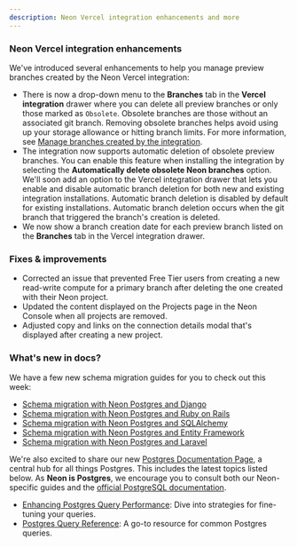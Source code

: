 ```yaml
---
description: Neon Vercel integration enhancements and more
---
```


### Neon Vercel integration enhancements

We've introduced several enhancements to help you manage preview branches created by the Neon Vercel integration:

- There is now a drop-down menu to the **Branches** tab in the **Vercel integration** drawer where you can delete all preview branches or only those marked as `Obsolete`. Obsolete branches are those without an associated git branch. Removing obsolete branches helps avoid using up your storage allowance or hitting branch limits. For more information, see [Manage branches created by the integration](/docs/guides/vercel#manage-branches-created-by-the-integration).
- The integration now supports automatic deletion of obsolete preview branches. You can enable this feature when installing the integration by selecting the **Automatically delete obsolete Neon branches** option. We'll soon add an option to the Vercel integration drawer that lets you enable and disable automatic branch deletion for both new and existing integration installations. Automatic branch deletion is disabled by default for existing installations. Automatic branch deletion occurs when the git branch that triggered the branch's creation is deleted.
- We now show a branch creation date for each preview branch listed on the **Branches** tab in the Vercel integration drawer.

### Fixes & improvements

- Corrected an issue that prevented Free Tier users from creating a new read-write compute for a primary branch after deleting the one created with their Neon project. 
- Updated the content displayed on the Projects page in the Neon Console when all projects are removed.
- Adjusted copy and links on the connection details modal that's displayed after creating a new project.

### What's new in docs?

We have a few new schema migration guides for you to check out this week:

- [Schema migration with Neon Postgres and Django](/docs/guides/django-migrations)
- [Schema migration with Neon Postgres and Ruby on Rails](/docs/guides/rails-migrations)
- [Schema migration with Neon Postgres and SQLAlchemy](/docs/guides/sqlalchemy-migrations)
- [Schema migration with Neon Postgres and Entity Framework](/docs/guides/entity-migrations)
- [Schema migration with Neon Postgres and Laravel](https://neon.tech/docs/guides/laravel-migrations)

We're also excited to share our new [Postgres Documentation Page](/docs/postgres/postgres-intro), a central hub for all things Postgres. This includes the latest topics listed below. As **Neon is Postgres**, we encourage you to consult both our Neon-specific guides and the [official PostgreSQL documentation](https://www.postgresql.org/docs/current/).

- [Enhancing Postgres Query Performance](/docs/postgres/query-performance): Dive into strategies for fine-tuning your queries.
- [Postgres Query Reference](/docs/postgres/query-reference): A go-to resource for common Postgres queries.

